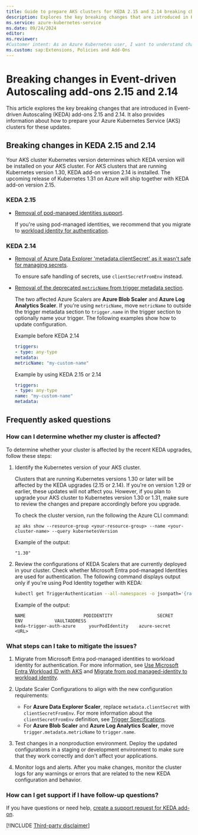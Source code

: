 ```yaml
---
title: Guide to prepare AKS clusters for KEDA 2.15 and 2.14 breaking changes
description: Explores the key breaking changes that are introduced in KEDA 2.15 and 2.14 and provides a guide to prepare your Azure Kubernetes Service (AKS) clusters for these updates. 
ms.service: azure-kubernetes-service
ms.date: 09/24/2024
editor: 
ms.reviewer: 
#Customer intent: As an Azure Kubernetes user, I want to understand changes in Event-driven Autoscaling Add-ons version 2.15 and version 2.14. 
ms.custom: sap:Extensions, Policies and Add-Ons
---
```


# Breaking changes in Event-driven Autoscaling add-ons 2.15 and 2.14

This article explores the key breaking changes that are introduced in Event-driven Autoscaling (KEDA) add-ons 2.15 and 2.14. It also provides information about how to prepare your Azure Kubernetes Service (AKS) clusters for these updates.

## Breaking changes in KEDA 2.15 and 2.14

Your AKS cluster Kubernetes version determines which KEDA version will be installed on your AKS cluster. For AKS clusters that are running Kubernetes version 1.30, KEDA add-on version 2.14 is installed. The upcoming release of Kubernetes 1.31 on Azure will ship together with KEDA add-on version 2.15.

### KEDA 2.15

- [Removal of pod-managed identities support](https://github.com/kedacore/keda/issues/5035). 
    
    If you're using pod-managed identities, we recommend that you migrate to [workload identity for authentication](/azure/aks/keda-workload-identity).

### KEDA 2.14

- [Removal of Azure Data Explorer 'metadata.clientSecret' as it wasn't safe for managing secrets](https://github.com/kedacore/keda/issues/4514). 

    To ensure safe handling of secrets, use `clientSecretFromEnv` instead.
- [Removal of the deprecated `metricName` from trigger metadata section](https://github.com/kedacore/keda/issues/4240).

    The two affected Azure Scalers are **Azure Blob Scaler** and **Azure Log Analytics Scaler**. If you're using `metricName`, move `metricName` to outside the trigger metadata section to `trigger.name` in the trigger section to optionally name your trigger. The following examples show how to update configuration.

     Example before KEDA 2.14

     ```yaml
     triggers:
     - type: any-type
     metadata:
     metricName: "my-custom-name"
     ```

     Example by using KEDA 2.15 or 2.14

     ```yaml
     triggers:
     - type: any-type
     name: "my-custom-name"
     metadata:
     ```

## Frequently asked questions

### How can I determine whether my cluster is affected?

To determine whether your cluster is affected by the recent KEDA upgrades, follow these steps:

1. Identify the Kubernetes version of your AKS cluster. 

    Clusters that are running Kubernetes versions 1.30 or later will be affected by the KEDA upgrades (2.15 or 2.14). If you're on version 1.29 or earlier, these updates will not affect you. However, if you plan to upgrade your AKS cluster to Kubernetes version 1.30 or 1.31, make sure to review the changes and prepare accordingly before you upgrade.
     
    To check the cluster version, run the following the Azure CLI command:

     ```
     az aks show --resource-group <your-resource-group> --name <your-cluster-name> --query kubernetesVersion
     ```
   Example of the output:
      
    ```output
    "1.30"
    ```
2. Review the configurations of KEDA Scalers that are currently deployed in your cluster. Check whether Microsoft Entra pod-managed Identities are used for authentication. The following command displays output only if you're using Pod Identity together with KEDA:
    
    ```bash
    kubectl get TriggerAuthentication --all-namespaces -o jsonpath='{range .items[?(@.spec.podIdentity.provider=="azure")]}{.metadata.namespace}{"/"}{.metadata.name}{"\n"}{end}'
    ```
    Example of the output:
    ```output
    NAME                      PODIDENTITY                 SECRET                 ENV            VAULTADDRESS  
    keda-trigger-auth-azure     yourPodIdentity    azure-secret                                  <URL>
    ```
### What steps can I take to mitigate the issues?

1. Migrate from Microsoft Entra pod-managed identities to workload identity for authentication. For more information, see [Use Microsoft Entra Workload ID with AKS](/azure/aks/workload-identity-overview?tabs=dotnet) and [Migrate from pod managed-identity to workload identity](/azure/aks/workload-identity-migrate-from-pod-identity).
2. Update Scaler Configurations to align with the new configuration requirements:

    - For **Azure Data Explorer Scaler**, replace `metadata.clientSecret` with `clientSecretFromEnv`. For more information about the `clientSecretFromEnv` definition, see  [Trigger Specifications](https://keda.sh/docs/2.15/scalers/azure-data-explorer/).
    - For **Azure Blob Scaler** and **Azure Log Analytics Scaler**, move `trigger.metadata.metricName` to `trigger.name`.

3. Test changes in a nonproduction environment. Deploy the updated configurations in a staging or development environment to make sure that they work correctly and don't affect your applications.
4. Monitor logs and alerts. After you make changes, monitor the cluster logs for any warnings or errors that are related to the new KEDA configuration and behavior.

### How can I get support if I have follow-up questions?

If you have questions or need help, [create a support request for KEDA add-on](https://ms.portal.azure.com/#create/Microsoft.Support/Parameters/%7B%0D%0A%09%22subId%22%3A+%22%22%2C%0D%0A%09%22pesId%22%3A+%2216450%22%2C%0D%0A%09%22supportTopicId%22%3A+%2232844723%22%2C%0D%0A%09%22contextInfo%22%3A+%22Keda214215%22%2C%0D%0A%09%22caller%22%3A+%22Keda214215comms%22%2C%0D%0A%09%22severity%22%3A+%223%22%0D%0A%7D).

[!INCLUDE [Third-party disclaimer](../../../includes/third-party-disclaimer.md)]
